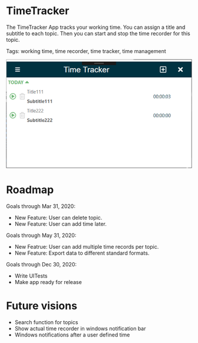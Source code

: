 # TimeTracker

The TimeTracker App tracks your working time. You can assign a title and subtitle to each topic. Then you can start and stop the time recorder for this topic.

Tags: working time, time recorder, time tracker, time management

![appOverview](https://github.com/elbec/TimeTracker/blob/master/Documentation/appOverview.png?raw=true)

# Roadmap

Goals through Mar 31, 2020:
- New Feature: User can delete topic.
- New Feature: User can add time later.

Goals through May 31, 2020:
- New Featrue: User can add multiple time records per topic.
- New Feature: Export data to different standard formats.

Goals through Dec 30, 2020:
- Write UITests
- Make app ready for release

# Future visions
- Search function for topics
- Show actual time recorder in windows notification bar
- Windows notifications after a user defined time
